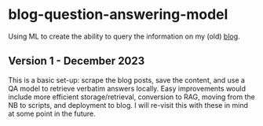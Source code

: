 # blog-question-answering-model
Using ML to create the ability to query the information on my (old) [blog](https://www.perpetualprudence.com/).

## Version 1 - December 2023

This is a basic set-up: scrape the blog posts, save the content, and use a QA model to retrieve verbatim answers locally. Easy improvements would include more efficient storage/retrieval, conversion to RAG, moving from the NB to scripts, and deployment to blog. I will re-visit this with these in mind at some point in the future.
